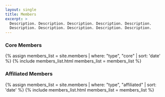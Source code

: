 ```yaml
---
layout: single
title: Members
excerpt: >
  Description. Description. Description. Description. Description.
  Description. Description. Description. Description. Description.
---
```



<h3 class="display-3 text-center mb-3">Core Members</h3>

{% assign members_list = site.members | where: "type", "core"  | sort: 'date' %}
{% include members_list.html members_list = members_list %}

<h3 class="display-3 text-center mb-3">Affiliated Members</h3>
{% assign members_list = site.members | where: "type", "affiliated"  | sort: 'date' %}
{% include members_list.html members_list = members_list %}
